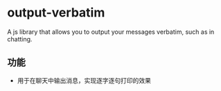 # output-verbatim

A js library that allows you to output your messages verbatim, such as in chatting.

## 功能

- 用于在聊天中输出消息，实现逐字逐句打印的效果
